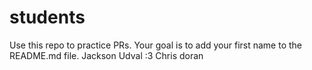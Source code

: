 # students
Use this repo to practice PRs. Your goal is to add your first name to the README.md file.
Jackson
Udval :3
Chris
doran
